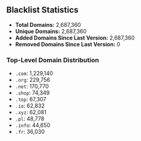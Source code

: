 ## Blacklist Statistics

- **Total Domains:** 2,687,360
- **Unique Domains:** 2,687,360
- **Added Domains Since Last Version:** 2,687,360
- **Removed Domains Since Last Version:** 0

### Top-Level Domain Distribution

-  `.com`: 1,229,140
-  `.org`: 229,756
-  `.net`: 170,770
-  `.shop`: 74,349
-  `.top`: 67,307
-  `.io`: 62,832
-  `.xyz`: 62,081
-  `.pl`: 48,778
-  `.info`: 44,650
-  `.fr`: 36,030
